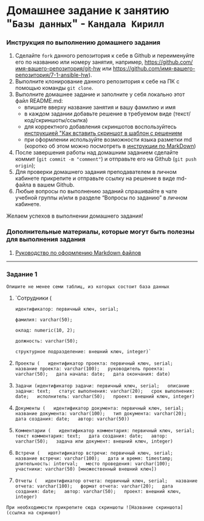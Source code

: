 # Домашнее задание к занятию "`Базы данных`" - `Кандала Кирилл`


### Инструкция по выполнению домашнего задания

   1. Сделайте `fork` данного репозитория к себе в Github и переименуйте его по названию или номеру занятия, например, https://github.com/имя-вашего-репозитория/git-hw или  https://github.com/имя-вашего-репозитория/7-1-ansible-hw).
   2. Выполните клонирование данного репозитория к себе на ПК с помощью команды `git clone`.
   3. Выполните домашнее задание и заполните у себя локально этот файл README.md:
      - впишите вверху название занятия и вашу фамилию и имя
      - в каждом задании добавьте решение в требуемом виде (текст/код/скриншоты/ссылка)
      - для корректного добавления скриншотов воспользуйтесь [инструкцией "Как вставить скриншот в шаблон с решением](https://github.com/netology-code/sys-pattern-homework/blob/main/screen-instruction.md)
      - при оформлении используйте возможности языка разметки md (коротко об этом можно посмотреть в [инструкции  по MarkDown](https://github.com/netology-code/sys-pattern-homework/blob/main/md-instruction.md))
   4. После завершения работы над домашним заданием сделайте коммит (`git commit -m "comment"`) и отправьте его на Github (`git push origin`);
   5. Для проверки домашнего задания преподавателем в личном кабинете прикрепите и отправьте ссылку на решение в виде md-файла в вашем Github.
   6. Любые вопросы по выполнению заданий спрашивайте в чате учебной группы и/или в разделе “Вопросы по заданию” в личном кабинете.
   
Желаем успехов в выполнении домашнего задания!
   
### Дополнительные материалы, которые могут быть полезны для выполнения задания

1. [Руководство по оформлению Markdown файлов](https://gist.github.com/Jekins/2bf2d0638163f1294637#Code)

---

### Задание 1

`Опишите не менее семи таблиц, из которых состоит база данных`

1. `Сотрудники (
     
       идентификатор: первичный ключ, serial;
   
       фамилия: varchar(50);
   
       оклад: numeric(10, 2);
    
       должность: varchar(50);
   
       структурное подразделение: внешний ключ, integer)`
    
3. `Проекты (  
       идентификатор проекта: первичный ключ, serial;  
       название проекта: varchar(100);  
       руководитель проекта: varchar(50);  
       дата начала: date;  
       дата окончания: date)`  
4. `Задачи (идентификатор задачи: первичный ключ, serial;  
       описание задачи: text;  
       статус выполнения: varchar(20);  
       срок выполнения: date;  
       исполнитель: varchar(50);  
       проект: внешний ключ, integer)`  
5. `Документы (  
       идентификатор документа: первичный ключ, serial;  
       название документа: varchar(100);  
       тип документа: varchar(20);  
       дата создания: date;  
       автор: varchar(50))`  
6. `Комментарии (  
       идентификатор комментария: первичный ключ, serial;  
       текст комментария: text;  
       дата создания: date;  
       автор: varchar(50);  
       задача или документ: внешний ключ, integer)`  
7. `Встречи (  
       идентификатор встречи: первичный ключ, serial;  
       название встречи: varchar(100);  
       дата и время: timestamp; длительность: interval;  
       место проведения: varchar(100);  
       участники: varchar(50) [множественный внешний ключ])`  
8. `Отчеты (  
       идентификатор отчета: первичный ключ, serial;  
       название отчета: varchar(100);  
       формат отчета: varchar(20);  
       дата создания: date;  
       автор: varchar(50);  
       проект: внешний ключ, integer)`  


`При необходимости прикрепитe сюда скриншоты
![Название скриншота](ссылка на скриншот)`
